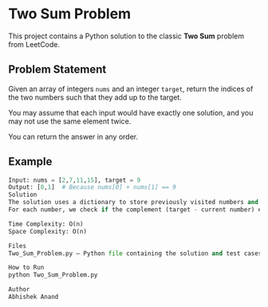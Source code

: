 # Two Sum Problem

This project contains a Python solution to the classic **Two Sum** problem from LeetCode.

## Problem Statement

Given an array of integers `nums` and an integer `target`, return the indices of the two numbers such that they add up to the target.

You may assume that each input would have exactly one solution, and you may not use the same element twice.

You can return the answer in any order.

## Example

```python
Input: nums = [2,7,11,15], target = 9  
Output: [0,1]  # Because nums[0] + nums[1] == 9
Solution
The solution uses a dictionary to store previously visited numbers and their indices.
For each number, we check if the complement (target - current number) exists in the dictionary.

Time Complexity: O(n)
Space Complexity: O(n)

Files
Two_Sum_Problem.py – Python file containing the solution and test cases.

How to Run
python Two_Sum_Problem.py

Author
Abhishek Anand

